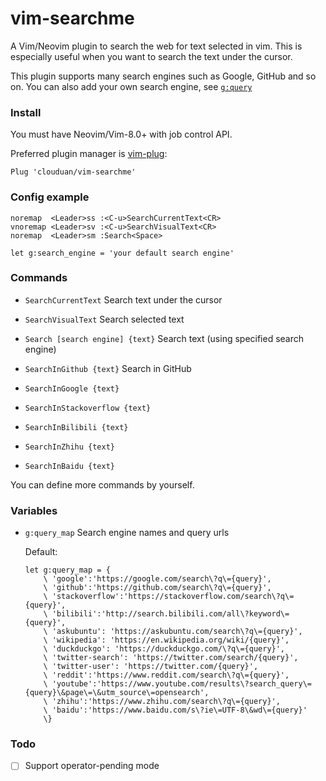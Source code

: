 # vim-searchme

A Vim/Neovim plugin to search the web for text selected in vim. This is especially
useful when you want to search the text under the cursor.

This plugin supports many search engines such as Google, GitHub and so on.
You can also add your own search engine, see [`g:query`](#Variables)

### Install

You must have Neovim/Vim-8.0+ with job control API.

Preferred plugin manager is [vim-plug](https://github.com/junegunn/vim-plug):

```vim
Plug 'clouduan/vim-searchme'
```

### Config example

```vim
noremap  <Leader>ss :<C-u>SearchCurrentText<CR>
vnoremap <Leader>sv :<C-u>SearchVisualText<CR>
noremap  <Leader>sm :Search<Space>

let g:search_engine = 'your default search engine'
```

### Commands

-   `SearchCurrentText` Search text under the cursor

-   `SearchVisualText` Search selected text

-   `Search [search engine] {text}` Search text (using specified search engine)

-   `SearchInGithub {text}` Search in GitHub

-   `SearchInGoogle {text}`

-   `SearchInStackoverflow {text}`

-   `SearchInBilibili {text}`

-   `SearchInZhihu {text}`

-   `SearchInBaidu {text}`

You can define more commands by yourself.

### Variables

-   `g:query_map` Search engine names and query urls

    Default:
    ```vim
    let g:query_map = {
        \ 'google':'https://google.com/search\?q\={query}',
        \ 'github':'https://github.com/search\?q\={query}',
        \ 'stackoverflow':'https://stackoverflow.com/search\?q\={query}',
        \ 'bilibili':'http://search.bilibili.com/all\?keyword\={query}',
        \ 'askubuntu': 'https://askubuntu.com/search\?q\={query}',
        \ 'wikipedia': 'https://en.wikipedia.org/wiki/{query}',
        \ 'duckduckgo': 'https://duckduckgo.com/\?q\={query}',
        \ 'twitter-search': 'https://twitter.com/search/{query}',
        \ 'twitter-user': 'https://twitter.com/{query}',
        \ 'reddit':'https://www.reddit.com/search\?q\={query}',
        \ 'youtube':'https://www.youtube.com/results\?search_query\={query}\&page\=\&utm_source\=opensearch',
        \ 'zhihu':'https://www.zhihu.com/search\?q\={query}',
        \ 'baidu':'https://www.baidu.com/s\?ie\=UTF-8\&wd\={query}'
        \}
    ```

### Todo

-   [ ] Support operator-pending mode
